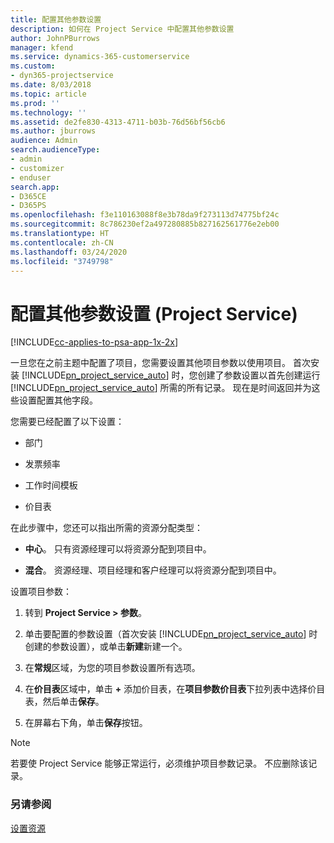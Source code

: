 ```yaml
---
title: 配置其他参数设置
description: 如何在 Project Service 中配置其他参数设置
author: JohnPBurrows
manager: kfend
ms.service: dynamics-365-customerservice
ms.custom:
- dyn365-projectservice
ms.date: 8/03/2018
ms.topic: article
ms.prod: ''
ms.technology: ''
ms.assetid: de2fe830-4313-4711-b03b-76d56bf56cb6
ms.author: jburrows
audience: Admin
search.audienceType:
- admin
- customizer
- enduser
search.app:
- D365CE
- D365PS
ms.openlocfilehash: f3e110163088f8e3b78da9f273113d74775bf24c
ms.sourcegitcommit: 8c786230ef2a497280885b827162561776e2eb00
ms.translationtype: HT
ms.contentlocale: zh-CN
ms.lasthandoff: 03/24/2020
ms.locfileid: "3749798"
---
```

# <a name="configure-additional-parameter-settings-project-service"></a>配置其他参数设置 (Project Service)

[!INCLUDE[cc-applies-to-psa-app-1x-2x](../includes/cc-applies-to-psa-app-1x-2x.md)]

一旦您在之前主题中配置了项目，您需要设置其他项目参数以使用项目。 首次安装 [!INCLUDE[pn_project_service_auto](../includes/pn-project-service-auto.md)] 时，您创建了参数设置以首先创建运行 [!INCLUDE[pn_project_service_auto](../includes/pn-project-service-auto.md)] 所需的所有记录。 现在是时间返回并为这些设置配置其他字段。  
  
 您需要已经配置了以下设置：  
  
-   部门  
  
-   发票频率  
  
-   工作时间模板  
  
-   价目表  
 
在此步骤中，您还可以指出所需的资源分配类型：  
  
- **中心**。 只有资源经理可以将资源分配到项目中。  
  
- **混合**。 资源经理、项目经理和客户经理可以将资源分配到项目中。  
  
 
设置项目参数：  
  
1. 转到 **Project Service > 参数**。  
  
2. 单击要配置的参数设置（首次安装 [!INCLUDE[pn_project_service_auto](../includes/pn-project-service-auto.md)] 时创建的参数设置），或单击**新建**新建一个。  
  
3. 在**常规**区域，为您的项目参数设置所有选项。  
  
4. 在**价目表**区域中，单击 **+** 添加价目表，在**项目参数价目表**下拉列表中选择价目表，然后单击**保存**。  
  
5. 在屏幕右下角，单击**保存**按钮。  

> [!NOTE]
> 若要使 Project Service 能够正常运行，必须维护项目参数记录。 不应删除该记录。

### <a name="see-also"></a>另请参阅  
 [设置资源](../project-service/set-up-resources.md)
